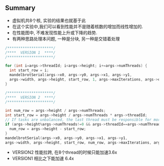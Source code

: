 Summary
---
- 虚拟机共8个核, 实验的结果也就基于此
- 在这个实验中,我们可以看到性能并不是随着核数的增加而线性增加的.
- 在性能图中, 不难发现性能上升或下降的趋势.
- 有两种思路处理本问题, 一种是分块, 另一种是交错着处理

```cpp
/*********************/
/****  VERSION 1  ****/
/*********************/

for (int i=args->threadId; i<args->height; i+=args->numThreads) {
  int start_row = i;
  mandelbrotSerial(args->x0, args->y0, args->x1, args->y1,
  args->width, args->height, start_row, 1, args->maxIterations, args->output);
}

/*********************/
/****  VERSION 2  ****/
/*********************/

int num_row = args->height / args->numThreads;
int start_row = args->height / args->numThreads * args->threadId;
// If tasks are unbalanced, the last thread must be responsible for more lines of task.
if (args->height%args->numThreads!=0 && args->threadId==args->numThreads-1) {
  num_row = args->height - start_row;
}
mandelbrotSerial(args->x0, args->y0, args->x1, args->y1,
args->width, args->height, start_row, num_row, args->maxIterations, args->output);

```
- VERSION2 性能拉跨, 在8个thread的时候只能加速3.6x
- VERSION1 相比之下能加速 6.4x